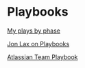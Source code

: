 # Playbooks

[My plays by phase](strategies.md)

[Jon Lax on Playbooks](https://medium.com/great-products-dont-happen-by-accident/great-products-dont-happen-by-accident-f46323d8ad94)

[Atlassian Team Playbook](https://www.atlassian.com/team-playbook/)
